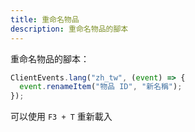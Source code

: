 ```yaml
---
title: 重命名物品
description: 重命名物品的腳本
---
```


重命名物品的腳本：

```js
ClientEvents.lang("zh_tw", (event) => {
  event.renameItem("物品 ID", "新名稱");
});
```

可以使用 `F3 + T` 重新載入